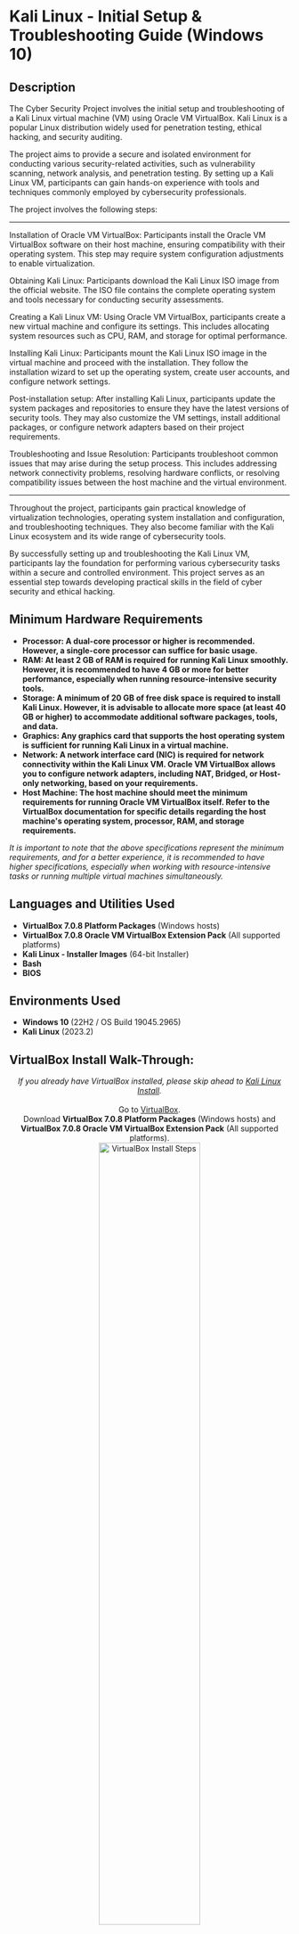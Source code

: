 <h1>Kali Linux - Initial Setup & Troubleshooting Guide (Windows 10)</h1>

<h2>Description</h2>
The Cyber Security Project involves the initial setup and troubleshooting of a Kali Linux virtual machine (VM) using Oracle VM VirtualBox. Kali Linux is a popular Linux distribution widely used for penetration testing, ethical hacking, and security auditing.

The project aims to provide a secure and isolated environment for conducting various security-related activities, such as vulnerability scanning, network analysis, and penetration testing. By setting up a Kali Linux VM, participants can gain hands-on experience with tools and techniques commonly employed by cybersecurity professionals.

The project involves the following steps:

----------------------------------------------------------------------------------------------------------------------------------------------------------------------

Installation of Oracle VM VirtualBox: Participants install the Oracle VM VirtualBox software on their host machine, ensuring compatibility with their operating system. This step may require system configuration adjustments to enable virtualization.

Obtaining Kali Linux: Participants download the Kali Linux ISO image from the official website. The ISO file contains the complete operating system and tools necessary for conducting security assessments.

Creating a Kali Linux VM: Using Oracle VM VirtualBox, participants create a new virtual machine and configure its settings. This includes allocating system resources such as CPU, RAM, and storage for optimal performance.

Installing Kali Linux: Participants mount the Kali Linux ISO image in the virtual machine and proceed with the installation. They follow the installation wizard to set up the operating system, create user accounts, and configure network settings.

Post-installation setup: After installing Kali Linux, participants update the system packages and repositories to ensure they have the latest versions of security tools. They may also customize the VM settings, install additional packages, or configure network adapters based on their project requirements.

Troubleshooting and Issue Resolution: Participants troubleshoot common issues that may arise during the setup process. This includes addressing network connectivity problems, resolving hardware conflicts, or resolving compatibility issues between the host machine and the virtual environment.

----------------------------------------------------------------------------------------------------------------------------------------------------------------------

Throughout the project, participants gain practical knowledge of virtualization technologies, operating system installation and configuration, and troubleshooting techniques. They also become familiar with the Kali Linux ecosystem and its wide range of cybersecurity tools.

By successfully setting up and troubleshooting the Kali Linux VM, participants lay the foundation for performing various cybersecurity tasks within a secure and controlled environment. This project serves as an essential step towards developing practical skills in the field of cyber security and ethical hacking.
<br />

<h2>Minimum Hardware Requirements</h2>

- <b>Processor: A dual-core processor or higher is recommended. However, a single-core processor can suffice for basic usage.</b> 
- <b>RAM: At least 2 GB of RAM is required for running Kali Linux smoothly. However, it is recommended to have 4 GB or more for better performance, especially when running resource-intensive security tools.</b>
- <b>Storage: A minimum of 20 GB of free disk space is required to install Kali Linux. However, it is advisable to allocate more space (at least 40 GB or higher) to accommodate additional software packages, tools, and data.</b>
- <b>Graphics: Any graphics card that supports the host operating system is sufficient for running Kali Linux in a virtual machine.</b>
- <b>Network: A network interface card (NIC) is required for network connectivity within the Kali Linux VM. Oracle VM VirtualBox allows you to configure network adapters, including NAT, Bridged, or Host-only networking, based on your requirements.</b>
- <b>Host Machine: The host machine should meet the minimum requirements for running Oracle VM VirtualBox itself. Refer to the VirtualBox documentation for specific details regarding the host machine's operating system, processor, RAM, and storage requirements.</b>

<i>It is important to note that the above specifications represent the minimum requirements, and for a better experience, it is recommended to have higher specifications, especially when working with resource-intensive tasks or running multiple virtual machines simultaneously. </i>

<h2>Languages and Utilities Used</h2>

- <b>VirtualBox 7.0.8 Platform Packages</b> (Windows hosts)
- <b>VirtualBox 7.0.8 Oracle VM VirtualBox Extension Pack</b> (All supported platforms)
- <b>Kali Linux - Installer Images</b> (64-bit Installer)
- <b>Bash</b>
- <b>BIOS</b>

<h2>Environments Used </h2>

- <b>Windows 10</b> (22H2 / OS Build 19045.2965)
- <b>Kali Linux</b> (2023.2)


<h2>VirtualBox Install Walk-Through:</h2>

<p align="center">
 <i>If you already have VirtualBox installed, please skip ahead to <a href="https://github.com/raygborje/Kali.Linux.VM/blob/main/README.md#kali-linux-install-walk-through">Kali Linux Install</a>. </i>
 <br />
 <br />
 Go to <a href="https://www.virtualbox.org/wiki/Downloads">VirtualBox</a>.<br /> 
 Download <b>VirtualBox 7.0.8 Platform Packages</b> (Windows hosts) and <b>VirtualBox 7.0.8 Oracle VM VirtualBox Extension Pack</b> (All supported platforms).
<br/>
<img src="https://i.imgur.com/YIHswd0.png" height="60%" width="60%" alt="VirtualBox Install Steps"/>
<br />
<br />
 Go to Downloads Folder. Run <b>VirtualBox-7.0.8-156879-Win.exe.</b><br/>
<img src="https://i.imgur.com/0PTxQKW.png" height="60%" width="60%" alt="VirtualBox Install Steps"/>
<br />
<br />
 In the <b>Oracle VM VirtualBox Setup Wizard</b>, Click <b>Next</b>.<br/>
<img src="https://i.imgur.com/o4EZXBL.png" height="60%" width="60%" alt="VirtualBox Install Steps"/>
<br />
<br />
 For the <b>Custom Setup</b>, leave Location as <b>C:\ProgramFiles\Oracle\VirtualBox\</b> and press <b>Next</b>.<br/>
<img src="https://i.imgur.com/tJ4t5U3.png" height="60%" width="60%" alt="VirtualBox Install Steps"/>
<br />
<br />
 Proceed with the installation by pressing <b>Next</b>.<br/>
 <i>Warning: You will be disconnected from your Network during a brief portion of this installation. </i><br />
 <i>Warning: If you are Missing Dependencies Python Core / win32api, refer to the Troubleshooting Section.</i><br />
 <img src="https://i.imgur.com/2y8DnD4.png" height="60%" width="60%" alt="VirtualBox Install Steps"/>
<br />
<br />
 At the <b>Ready to Install</b> window, press <b>Install</b>, allow the install, and let the installation complete.<br />
 <i>You may receive a prompt for a network/usb adapter during this process. Make sure to press Yes when this occurs.</i><br />
 <img src="https://i.imgur.com/QVwKIkv.png" height="60%" width="60%" alt="VirtualBox Install Steps"/>
<br />
<br />
 Once the installation is complete, leave the checkmark as checked and press <b>Finish</b>.<br />
 <img src="https://i.imgur.com/iC60Y7u.png" height="60%" width="60%" alt="VirtualBox Install Steps"/>
<br />
<br />
 Now, we will be installing the extension pack we downloaded earlier onto <b>VirtualBox</b>.<br />
 In <b>Oracle VM VirtualBox Manager</b>, go to <b>Tools</b>, click on the blue squares, and select the <b>Extensions</b> tab. <br />
 <img src="https://i.imgur.com/A3e0HW6.png" height="60%" width="60%" alt="VirtualBox Install Steps"/>
<br />
<br />
 Click on <b>Install</b> and select the <b>Oracle_VM_VirtualBox_Extension_Pack-7.0.8.vbox-extpack</b> file. Press <b>Open</b>.<br />
 <img src="https://i.imgur.com/8rDPIwY.png" height="60%" width="60%" alt="VirtualBox Install Steps"/>
<br />
<br />
 Click on <b>Install</b>, scroll down to the <b>VirtualBox License</b>, press <b>I Agree</b>.<br />
 <img src="https://i.imgur.com/JZLJbYX.png" height="60%" width="60%" alt="VirtualBox Install Steps"/><br />
 <img src="https://i.imgur.com/7SFC5FV.png" height="60%" width="60%" alt="VirtualBox Install Steps"/>
<br />
<br />
 The Extension Pack has been successfully installed and <b>Oracle VM VirtualBox</b> is ready for use.<br />
 <img src="https://i.imgur.com/bNKEvgE.png" height="60%" width="60%" alt="VirtualBox Install Steps"/>
<br />
<br />
</p>

<h2>Kali Linux Install Walk-Through:</h2>

<p align="center">
 Go to <a href="https://www.kali.org/get-kali/#kali-installer-images">Kali Installer Images</a>. Select <b>64-bit</b> and click Download icon on <b>Installer</b><br />
 <i>Depending on your ISP, this process may take an hour or more. It is recommended to let this run in the background until completion.</i>
<img src="https://i.imgur.com/hEV3UI1.png" height="60%" width="60%" alt="Kali Linux Walk-Through"/>
<br />
<br />
 After the download completes, run <b>Oracle VM VirtualBox.</b> In <b>Oracle VM VirtualBox Manager</b>, click <b>New</b>.<br/>
<img src="https://i.imgur.com/V8jLjNL.png" height="60%" width="60%" alt="Kali Linux Walk-Through"/>
<br />
<br />
 In <b>Create Virtual Machine</b>, press <b>Guided Mode</b>, enter KaliLinux into the <b>Name</b> field. For <b>ISO Image</b>, select <b>Other</b> and Select <b>kali-linux-2023.2a-installer-amd64.iso</b><br />
 <b>Type</b> should be set to Linux and <b>Version</b> should be set Ubuntu (64-bit). Press <b>Next</b>.<br/>
<img src="https://i.imgur.com/wDFmqzZ.png" height="60%" width="60%" alt="Kali Linux Walk-Through"/>
<br />
<br />
 In <b>Hardware</b>, set <b>Base Memory</b> to at least 4096 MB and set <b>Processors</b> to 4 CPUs. Press <b>Next</b>.<br/>
<img src="https://i.imgur.com/Lnjw6Wr.png" height="60%" width="60%" alt="Kali Linux Walk-Through"/>
<br />
<br />
 In <b>Virtual Hard disk</b>, select <b>Create a Virtual Hard Disk Now</b> and set <b>Disk Size</b> to at least 20 GB. Press <b>Next</b>.<br />
 <img src="https://i.imgur.com/rtoSkK0.png" height="60%" width="60%" alt="Kali Linux Walk-Through"/>
<br />
<br />
 In <b>Summary</b>, review the items and press <b>Finish</b>.<br />
 <img src="https://i.imgur.com/QL98zmI.png" height="60%" width="60%" alt="Kali Linux Walk-Through"/>
<br />
<br />
 In <b>Oracle VM VirtualBox Manager</b>, select <b>KaliLinux</b> and select <b>Settings</b>.<br />
 <img src="https://i.imgur.com/sOHN68b.png" height="60%" width="60%" alt="Kali Linux Walk-Through"/>
<br />
<br />
 In <b>Settings</b>, select <b>Display</b> and set <b>Video Memory</b> to its Maximum Value. Press <b>OK</b>.<br />
 <img src="https://i.imgur.com/jb4A7I5.png" height="60%" width="60%" alt="Kali Linux Walk-Through"/>
<br />
<br />
 Make sure <b>KaliLinux</b> is selected and press <b>Start</b>.<br />
 <img src="https://i.imgur.com/aujmH1S.png" height="60%" width="60%" alt="Kali Linux Walk-Through"/>
<br />
<br />
 In <b>Kali Linux</b>, select <b>Graphical Install</b> and hit <i>Enter</i>.<br />
 <img src="https://i.imgur.com/hmXflQd.png" height="60%" width="60%" alt="Kali Linux Walk-Through"/><br />
<br />
<br />
 Select your preferred language and hit <i>Enter</i>.<br />
 <img src="https://i.imgur.com/Mr9kkyo.png" height="60%" width="60%" alt="Kali Linux Walk-Through"/>
<br />
<br />
 Select the location that matches your time zone and hit <i>Enter</i>.<br />
 <img src="https://i.imgur.com/yjEs3XP.png" height="60%" width="60%" alt="Kali Linux Walk-Through"/>
<br />
<br />
 Select your preferred keyboard configuration and hit <i>Enter</i>. <br />
 <img src="https://i.imgur.com/WAlmTn9.png" height="60%" width="60%" alt="Kali Linux Walk-Through"/>
<br />
<br />
 Once you reach <b>Configure the network</b>, leave <b>Hostname</b> as default and hit <i>Enter</i>. <br />
 <img src="https://i.imgur.com/Nz2lMyf.png" height="60%" width="60%" alt="Kali Linux Walk-Through"/>
<br />
<br />
 For <b>Domain name</b>, you can leave the field blank. Hit <i>Enter</i>.<br />
 <img src="https://i.imgur.com/d7cKnWb.png" height="60%" width="60%" alt="Kali Linux Walk-Through"/>
<br />
<br />
 In <b>Set up users and passwords</b>, set <b>Full name for the new user</b> as a custom user name. Hit <i>Enter</i>.<br />
 <i>Warning: It may be difficult to change this later, so make sure it is something you will remember!</i><br />
 <img src="https://i.imgur.com/e5nrgoS.png" height="60%" width="60%" alt="Kali Linux Walk-Through"/>
<br />
<br />
 For <b>Username for your account</b>, a username will be generated from what you typed earlier. Leave as is and hit <i>Enter</i>.<br />
 <i>Warning: It may be difficult to change this later, so make sure it is something you will remember!</i><br />
 <img src="https://i.imgur.com/S9Lw0sk.png" height="60%" width="60%" alt="Kali Linux Walk-Through"/>
<br />
<br />
 Create a password and enter the password in both of the available fields. Press <b>Continue</b>.<br />
 <i>Warning: It may be difficult to change this later, so make sure it is something you will remember!</i><br />
 <img src="https://i.imgur.com/xK5l7mT.png" height="60%" width="60%" alt="Kali Linux Walk-Through"/>
<br />
<br />
 In <b>Configure the clock</b>, choose your corresponding time zone and hit <i>Enter</i>. <br />
 <img src="https://i.imgur.com/TvHuh3G.png" height="60%" width="60%" alt="Kali Linux Walk-Through"/>
<br />
<br />
 In <b>Partition disks</b>, select <b>Guided - use entire desk</b> and hit <i>Enter</i>. <br />
 <img src="https://i.imgur.com/RDhHNN5.png" height="60%" width="60%" alt="Kali Linux Walk-Through"/>
<br />
<br />
 There should only be one disk to select to partition. Hit <i>Enter</i>. <br />
 <img src="https://i.imgur.com/E4WfRn8.png" height="60%" width="60%" alt="Kali Linux Walk-Through"/>
<br />
<br />
 Select <b>All files in one partition (recommended for new users)</b> and hit <i>Enter</i>. <br />
 <img src="https://i.imgur.com/kLi93zf.png" height="60%" width="60%" alt="Kali Linux Walk-Through"/>
<br />
<br />
 Select <b>Finish partitioning and write changes to disk</b> and hit <i>Enter</i>. <br />
 <img src="https://i.imgur.com/NoiZ6BW.png" height="60%" width="60%" alt="Kali Linux Walk-Through"/>
<br />
<br />

 
 
 
 
</p>




<!--
 ```diff
- text in red
+ text in green
! text in orange
# text in gray
@@ text in purple (and bold)@@
```
--!>
